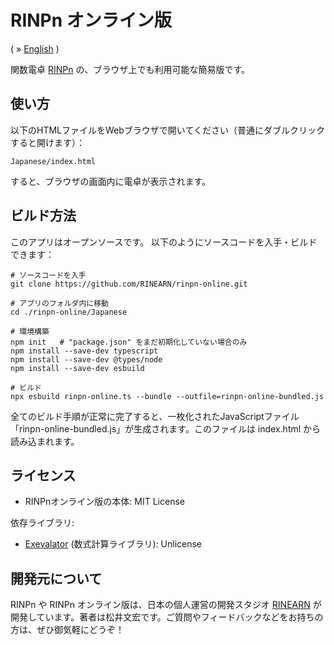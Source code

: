 # RINPn オンライン版

( &raquo; [English](./README.md) )


関数電卓 [RINPn](https://github.com/RINEARN/rinpn) の、ブラウザ上でも利用可能な簡易版です。


## 使い方

以下のHTMLファイルをWebブラウザで開いてください（普通にダブルクリックすると開けます）：

    Japanese/index.html

すると、ブラウザの画面内に電卓が表示されます。


## ビルド方法

このアプリはオープンソースです。
以下のようにソースコードを入手・ビルドできます：

    # ソースコードを入手
    git clone https://github.com/RINEARN/rinpn-online.git

    # アプリのフォルダ内に移動
    cd ./rinpn-online/Japanese

    # 環境構築
    npm init   # "package.json" をまだ初期化していない場合のみ
    npm install --save-dev typescript
    npm install --save-dev @types/node 
    npm install --save-dev esbuild

    # ビルド
    npx esbuild rinpn-online.ts --bundle --outfile=rinpn-online-bundled.js

全てのビルド手順が正常に完了すると、一枚化されたJavaScriptファイル「rinpn-online-bundled.js」が生成されます。このファイルは index.html から読み込まれます。


## ライセンス

* RINPnオンライン版の本体: MIT License

依存ライブラリ: 

* [Exevalator](https://github.com/RINEARN/exevalator) (数式計算ライブラリ): Unlicense


## 開発元について

RINPn や RINPn オンライン版は、日本の個人運営の開発スタジオ [RINEARN](https://www.rinearn.com/) が開発しています。著者は松井文宏です。ご質問やフィードバックなどをお持ちの方は、ぜひ御気軽にどうぞ！

